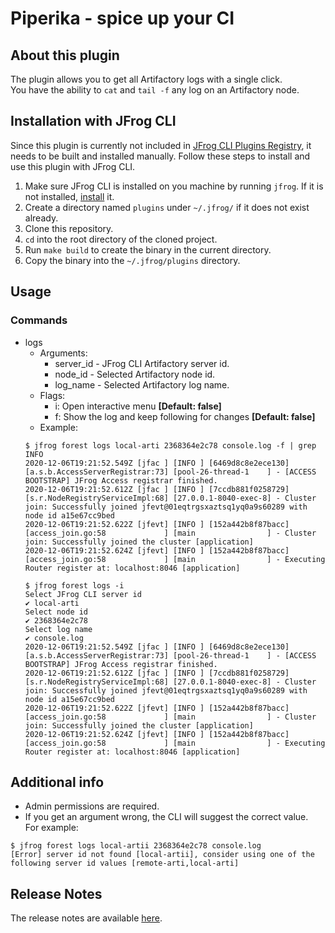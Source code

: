 # Piperika - spice up your CI

## About this plugin
The plugin allows you to get all Artifactory logs with a single click.<br>
You have the ability to `cat` and `tail -f` any log on an Artifactory node.<br>

## Installation with JFrog CLI
Since this plugin is currently not included in [JFrog CLI Plugins Registry](https://github.com/jfrog/jfrog-cli-plugins-reg), it needs to be built and installed manually. Follow these steps to install and use this plugin with JFrog CLI.
1. Make sure JFrog CLI is installed on you machine by running ```jfrog```. If it is not installed, [install](https://jfrog.com/getcli/) it.
2. Create a directory named ```plugins``` under ```~/.jfrog/``` if it does not exist already.
3. Clone this repository.
4. `cd` into the root directory of the cloned project.
5. Run ```make build``` to create the binary in the current directory.
6. Copy the binary into the ```~/.jfrog/plugins``` directory.

## Usage
### Commands
* logs
    - Arguments:
        - server_id - JFrog CLI Artifactory server id.
        - node_id - Selected Artifactory node id.
        - log_name - Selected Artifactory log name.
    - Flags:
        - i: Open interactive menu **[Default: false]**
        - f: Show the log and keep following for changes **[Default: false]**
    - Example:
    ```
  $ jfrog forest logs local-arti 2368364e2c78 console.log -f | grep INFO
  2020-12-06T19:21:52.549Z [jfac ] [INFO ] [6469d8c8e2ece130] [a.s.b.AccessServerRegistrar:73] [pool-26-thread-1    ] - [ACCESS BOOTSTRAP] JFrog Access registrar finished.
  2020-12-06T19:21:52.612Z [jfac ] [INFO ] [7ccdb881f0258729] [s.r.NodeRegistryServiceImpl:68] [27.0.0.1-8040-exec-8] - Cluster join: Successfully joined jfevt@01eqtrgsxaztsq1yq0a9s60289 with node id a15e67cc9bed
  2020-12-06T19:21:52.622Z [jfevt] [INFO ] [152a442b8f87bacc] [access_join.go:58             ] [main                ] - Cluster join: Successfully joined the cluster [application]
  2020-12-06T19:21:52.624Z [jfevt] [INFO ] [152a442b8f87bacc] [access_join.go:58             ] [main                ] - Executing Router register at: localhost:8046 [application]
  ```
    ```
  $ jfrog forest logs -i
  Select JFrog CLI server id
  ✔ local-arti
  Select node id
  ✔ 2368364e2c78
  Select log name
  ✔ console.log
  2020-12-06T19:21:52.549Z [jfac ] [INFO ] [6469d8c8e2ece130] [a.s.b.AccessServerRegistrar:73] [pool-26-thread-1    ] - [ACCESS BOOTSTRAP] JFrog Access registrar finished.
  2020-12-06T19:21:52.612Z [jfac ] [INFO ] [7ccdb881f0258729] [s.r.NodeRegistryServiceImpl:68] [27.0.0.1-8040-exec-8] - Cluster join: Successfully joined jfevt@01eqtrgsxaztsq1yq0a9s60289 with node id a15e67cc9bed
  2020-12-06T19:21:52.622Z [jfevt] [INFO ] [152a442b8f87bacc] [access_join.go:58             ] [main                ] - Cluster join: Successfully joined the cluster [application]
  2020-12-06T19:21:52.624Z [jfevt] [INFO ] [152a442b8f87bacc] [access_join.go:58             ] [main                ] - Executing Router register at: localhost:8046 [application]
  ```

## Additional info
- Admin permissions are required.
- If you get an argument wrong, the CLI will suggest the correct value.
  <br>For example:
```
$ jfrog forest logs local-artii 2368364e2c78 console.log
[Error] server id not found [local-artii], consider using one of the following server id values [remote-arti,local-arti]
```
## Release Notes
The release notes are available [here](RELEASE.md).
